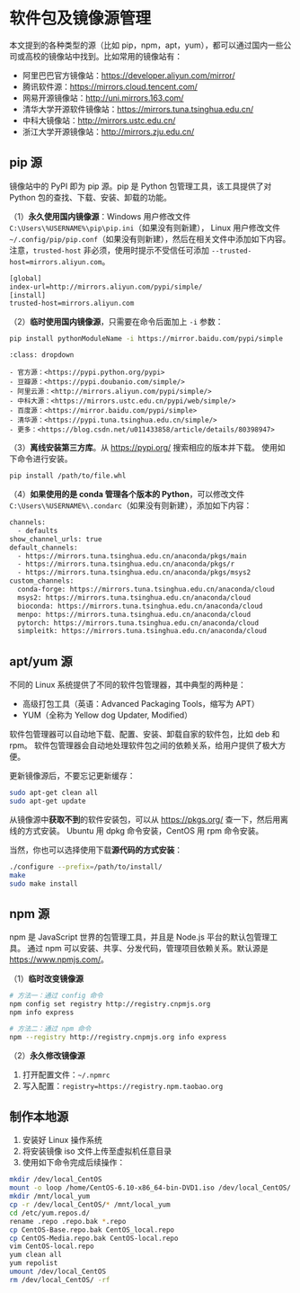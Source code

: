 
# 软件包及镜像源管理

本文提到的各种类型的源（比如 pip，npm，apt，yum），都可以通过国内一些公司或高校的镜像站中找到。比如常用的镜像站有：

- 阿里巴巴官方镜像站：<https://developer.aliyun.com/mirror/> 
- 腾讯软件源：<https://mirrors.cloud.tencent.com/>
- 网易开源镜像站：<http://uni.mirrors.163.com/>
- 清华大学开源软件镜像站：<https://mirrors.tuna.tsinghua.edu.cn/>
- 中科大镜像站：<http://mirrors.ustc.edu.cn/>
- 浙江大学开源镜像站：<http://mirrors.zju.edu.cn/>

## pip 源

镜像站中的 PyPI 即为 pip 源。pip 是 Python 包管理工具，该工具提供了对 Python 包的查找、下载、安装、卸载的功能。


（1）**永久使用国内镜像源**：Windows 用户修改文件 `C:\Users\%USERNAME%\pip\pip.ini`（如果没有则新建），
Linux 用户修改文件 `~/.config/pip/pip.conf`（如果没有则新建），然后在相关文件中添加如下内容。
注意，`trusted-host` 非必须，使用时提示不受信任可添加 `--trusted-host=mirrors.aliyun.com`。

```bash
[global]
index-url=http://mirrors.aliyun.com/pypi/simple/
[install]
trusted-host=mirrors.aliyun.com
```

（2）**临时使用国内镜像源**，只需要在命令后面加上 `-i` 参数：

```bash
pip install pythonModuleName -i https://mirror.baidu.com/pypi/simple
```

```{admonition} 其他公司或高校提供的镜像源
:class: dropdown

- 官方源：<https://pypi.python.org/pypi>
- 豆瓣源：<https://pypi.doubanio.com/simple/>
- 阿里云源：<http://mirrors.aliyun.com/pypi/simple/>
- 中科大源：<https://mirrors.ustc.edu.cn/pypi/web/simple/>
- 百度源：<https://mirror.baidu.com/pypi/simple>
- 清华源：<https://pypi.tuna.tsinghua.edu.cn/simple/>
- 更多：<https://blog.csdn.net/u011433858/article/details/80398947>
```

（3）**离线安装第三方库**。从 <https://pypi.org/> 搜索相应的版本并下载。
使用如下命令进行安装。

```bash
pip install /path/to/file.whl
```

（4）**如果使用的是 conda 管理各个版本的 Python**，可以修改文件
`C:\Users\%USERNAME%\.condarc`（如果没有则新建），添加如下内容：

```bash
channels:
  - defaults
show_channel_urls: true
default_channels:
  - https://mirrors.tuna.tsinghua.edu.cn/anaconda/pkgs/main
  - https://mirrors.tuna.tsinghua.edu.cn/anaconda/pkgs/r
  - https://mirrors.tuna.tsinghua.edu.cn/anaconda/pkgs/msys2
custom_channels:
  conda-forge: https://mirrors.tuna.tsinghua.edu.cn/anaconda/cloud
  msys2: https://mirrors.tuna.tsinghua.edu.cn/anaconda/cloud
  bioconda: https://mirrors.tuna.tsinghua.edu.cn/anaconda/cloud
  menpo: https://mirrors.tuna.tsinghua.edu.cn/anaconda/cloud
  pytorch: https://mirrors.tuna.tsinghua.edu.cn/anaconda/cloud
  simpleitk: https://mirrors.tuna.tsinghua.edu.cn/anaconda/cloud
```

## apt/yum 源

不同的 Linux 系统提供了不同的软件包管理器，其中典型的两种是：

- 高级打包工具（英语：Advanced Packaging Tools，缩写为 APT）
- YUM（全称为 Yellow dog Updater, Modified）

软件包管理器可以自动地下载、配置、安装、卸载自家的软件包，比如 deb 和 rpm。
软件包管理器会自动地处理软件包之间的依赖关系，给用户提供了极大方便。

更新镜像源后，不要忘记更新缓存：

```bash
sudo apt-get clean all
sudo apt-get update
```

从镜像源中**获取不到**的软件安装包，可以从 <https://pkgs.org/> 查一下，然后用离线的方式安装。
Ubuntu 用 dpkg 命令安装，CentOS 用 rpm 命令安装。

当然，你也可以选择使用下载**源代码的方式安装**：

```bash
./configure --prefix=/path/to/install/
make
sudo make install
```

## npm 源

npm 是 JavaScript 世界的包管理工具，并且是 Node.js 平台的默认包管理工具。
通过 npm 可以安装、共享、分发代码，管理项目依赖关系。默认源是 <https://www.npmjs.com/>。

（1）**临时改变镜像源**

```bash
# 方法一：通过 config 命令
npm config set registry http://registry.cnpmjs.org
npm info express

# 方法二：通过 npm 命令
npm --registry http://registry.cnpmjs.org info express
```

（2）**永久修改镜像源**

1. 打开配置文件：`~/.npmrc`
2. 写入配置：`registry=https://registry.npm.taobao.org`


## 制作本地源

1. 安装好 Linux 操作系统
2. 将安装镜像 iso 文件上传至虚拟机任意目录
3. 使用如下命令完成后续操作：

```bash
mkdir /dev/local_CentOS
mount -o loop /home/CentOS-6.10-x86_64-bin-DVD1.iso /dev/local_CentOS/
mkdir /mnt/local_yum
cp -r /dev/local_CentOS/* /mnt/local_yum
cd /etc/yum.repos.d/
rename .repo .repo.bak *.repo
cp CentOS-Base.repo.bak CentOS_local.repo
cp CentOS-Media.repo.bak CentOS-local.repo
vim CentOS-local.repo 
yum clean all
yum repolist
umount /dev/local_CentOS
rm /dev/local_CentOS/ -rf
```
